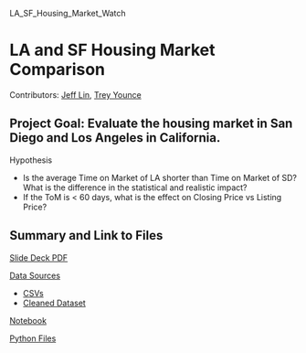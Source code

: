 LA_SF_Housing_Market_Watch
# LA and SF Housing Market Comparison

Contributors: [Jeff Lin](https://github.com/jleifnf), [Trey Younce](https://github.com/treyounce)
 

## Project Goal: Evaluate the housing market in San Diego and Los Angeles in California. 

   Hypothesis 
 - Is the average Time on Market of LA shorter than Time on Market of SD?
      What is the difference in the statistical and realistic impact?
 - If the ToM is < 60 days, what is the effect on Closing Price vs Listing Price?
  
## Summary and Link to Files
[Slide Deck PDF](https://github.com/jleifnf/LA_SD_Housing_Market_Watch/blob/master/LA%20%26%20SD%20Housing%20Market%20Analysis.pdf)

[Data Sources](http://go.crmls.com)
   - [CSVs](https://github.com/jleifnf/LA_SD_Housing_Market_Watch/tree/master/data)
   - [Cleaned Dataset](https://github.com/jleifnf/LA_SD_Housing_Market_Watch/blob/master/data/cleaned_data.csv)
  
[Notebook](https://github.com/jleifnf/LA_SD_Housing_Market_Watch/blob/master/notebook.ipynb)

[Python Files](https://github.com/jleifnf/LA_SD_Housing_Market_Watch/tree/master/codes)
